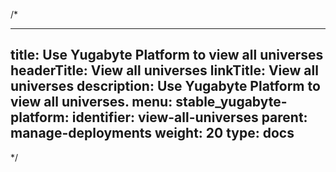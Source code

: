 /*

---
title: Use Yugabyte Platform to view all universes
headerTitle: View all universes
linkTitle: View all universes
description: Use Yugabyte Platform to view all universes.
menu:
  stable_yugabyte-platform:
    identifier: view-all-universes
    parent: manage-deployments
    weight: 20
type: docs
---

*/

